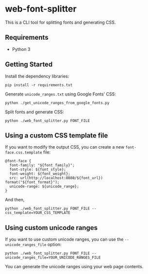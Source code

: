 # web-font-splitter

This is a CLI tool for splitting fonts and generating CSS.

## Requirements

- Python 3

## Getting Started

Install the dependency libraries:

```console
pip install -r requirements.txt
```

Generate `unicode_ranges.txt` using Google Fonts' CSS:

```console
python ./get_unicode_ranges_from_google_fonts.py
```

Split fonts and generate CSS:

```console
python ./web_font_splitter.py FONT_FILE
```

## Using a custom CSS template file

If you want to modify the output CSS, you can create a new `font-face.css.template` file:

```
@font-face {
  font-family: "${font_family}";
  font-style: ${font_style};
  font-weight: ${font_weight};
  src: url(http://localhost:8080/${font_url}) format("${font_format}");
  unicode-range: ${unicode_range};
}
```

And then,

```console
python ./web_font_splitter.py FONT_FILE --css_template=YOUR_CSS_TEMPLATE
```

## Using custom unicode ranges

If you want to use custom unicode ranges, you can use the `--unicode_ranges_file` option:

```console
python ./web_font_splitter.py FONT_FILE --unicode_ranges_file=YOUR_UNICODE_RANGES_FILE
```

You can generate the unicode ranges using your web page contents.
